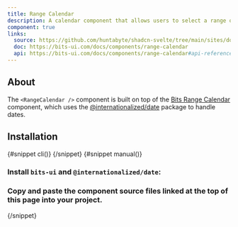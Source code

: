```yaml
---
title: Range Calendar
description: A calendar component that allows users to select a range of dates.
component: true
links:
  source: https://github.com/huntabyte/shadcn-svelte/tree/main/sites/docs/src/lib/registry/ui/range-calendar
  doc: https://bits-ui.com/docs/components/range-calendar
  api: https://bits-ui.com/docs/components/range-calendar#api-reference
---
```


<script>
    import { ComponentPreview, PMAddComp, PMInstall, Step, Steps, InstallTabs } from '$lib/components/docs';
</script>

<ComponentPreview name="range-calendar-demo">

<div></div>

</ComponentPreview>

## About

The `<RangeCalendar />` component is built on top of the [Bits Range Calendar](https://www.bits-ui.com/docs/components/range-calendar) component, which uses the [@internationalized/date](https://react-spectrum.adobe.com/internationalized/date/index.html) package to handle dates.

## Installation

<InstallTabs>
{#snippet cli()}
<PMAddComp name="range-calendar" />
{/snippet}
{#snippet manual()}
<Steps>

### Install `bits-ui` and `@internationalized/date`:

<PMInstall command="bits-ui @internationalized/date -D" />

### Copy and paste the component source files linked at the top of this page into your project.

</Steps>
{/snippet}
</InstallTabs>
